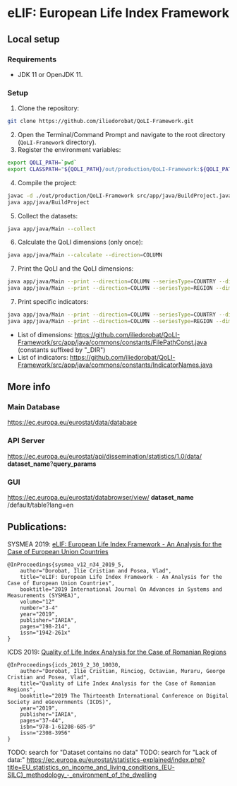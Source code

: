 # eLIF: European Life Index Framework



## Local setup
### Requirements
- JDK 11 or OpenJDK 11.

### Setup
1. Clone the repository:
```bash
git clone https://github.com/iliedorobat/QoLI-Framework.git
```
2. Open the Terminal/Command Prompt and navigate to the root directory (`QoLI-Framework` directory).
3. Register the environment variables:
```bash
export QOLI_PATH=`pwd`
export CLASSPATH="${QOLI_PATH}/out/production/QoLI-Framework:${QOLI_PATH}/lib/poi-5.2.0.jar:${QOLI_PATH}/lib/guava-22.0.jar:${QOLI_PATH}/lib/xmlbeans-5.0.3.jar:${QOLI_PATH}/lib/httpcore-4.4.11.jar:${QOLI_PATH}/lib/poi-ooxml-5.2.0.jar:${QOLI_PATH}/lib/protonpack-1.13.jar:${QOLI_PATH}/lib/guava-stream-1.0.jar:${QOLI_PATH}/lib/httpclient-4.5.9.jar:${QOLI_PATH}/lib/log4j-api-2.17.1.jar:${QOLI_PATH}/lib/commons-io-2.11.0.jar:${QOLI_PATH}/lib/log4j-core-2.17.1.jar:${QOLI_PATH}/lib/assertj-core-3.6.1.jar:${QOLI_PATH}/lib/assertj-json-1.0.0.jar:${QOLI_PATH}/lib/mockito-core-2.2.8.jar:${QOLI_PATH}/lib/commons-logging-1.2.jar:${QOLI_PATH}/lib/commons-math3-3.6.1.jar:${QOLI_PATH}/lib/jackson-core-2.8.11.jar:${QOLI_PATH}/lib/json-stat-java-0.2.2.jar:${QOLI_PATH}/lib/commons-compress-1.21.jar:${QOLI_PATH}/lib/commons-collections4-4.3.jar:${QOLI_PATH}/lib/jackson-databind-2.8.11.1.jar:${QOLI_PATH}/lib/jackson-annotations-2.8.11.jar:${QOLI_PATH}/lib/jackson-datatype-jdk8-2.8.11.jar:${QOLI_PATH}/lib/jackson-datatype-guava-2.8.11.jar:${QOLI_PATH}/lib/jackson-datatype-jsr310-2.8.11.jar"
```
4. Compile the project:
```bash
javac -d ./out/production/QoLI-Framework src/app/java/BuildProject.java
java app/java/BuildProject
```
5. Collect the datasets:
```bash
java app/java/Main --collect
```
6. Calculate the QoLI dimensions (only once):
```bash
java app/java/Main --calculate --direction=COLUMN
```
7. Print the QoLI and the QoLI dimensions:
```bash
java app/java/Main --print --direction=COLUMN --seriesType=COUNTRY --dimension=QOLI
java app/java/Main --print --direction=COLUMN --seriesType=REGION --dimension=QOLI
```
7. Print specific indicators:
```bash
java app/java/Main --print --direction=COLUMN --seriesType=COUNTRY --dimension=EDUCATION --indicator=DIGITAL_SKILLS_RATIO
java app/java/Main --print --direction=COLUMN --seriesType=REGION --dimension=EDUCATION --indicator=DIGITAL_SKILLS_RATIO
```
* List of dimensions: https://github.com/iliedorobat/QoLI-Framework/src/app/java/commons/constants/FilePathConst.java (constants suffixed by "_DIR")
* List of indicators: https://github.com/iliedorobat/QoLI-Framework/src/app/java/commons/constants/IndicatorNames.java



## More info
### Main Database
https://ec.europa.eu/eurostat/data/database

### API Server
https://ec.europa.eu/eurostat/api/dissemination/statistics/1.0/data/ __dataset_name__?__query_params__

### GUI
https://ec.europa.eu/eurostat/databrowser/view/ __dataset_name__ /default/table?lang=en



## Publications:
SYSMEA 2019: [eLIF: European Life Index Framework - An Analysis for the Case of European Union Countries](https://www.thinkmind.org/index.php?view=article&articleid=sysmea_v12_n34_2019_5)
```
@InProceedings{sysmea_v12_n34_2019_5,
    author="Dorobat, Ilie Cristian and Posea, Vlad",
    title="eLIF: European Life Index Framework - An Analysis for the Case of European Union Countries",
    booktitle="2019 International Journal On Advances in Systems and Measurements (SYSMEA)",
    volume="12"
    number="3-4"
    year="2019",
    publisher="IARIA",
    pages="198-214",
    issn="1942-261x"
}
```

ICDS 2019: [Quality of Life Index Analysis for the Case of Romanian Regions](http://www.thinkmind.org/index.php?view=article&articleid=icds_2019_2_30_10030)
```
@InProceedings{icds_2019_2_30_10030,
    author="Dorobat, Ilie Cristian, Rinciog, Octavian, Muraru, George Cristian and Posea, Vlad",
    title="Quality of Life Index Analysis for the Case of Romanian Regions",
    booktitle="2019 The Thirteenth International Conference on Digital Society and eGovernments (ICDS)",
    year="2019",
    publisher="IARIA",
    pages="37-44",
    isbn="978-1-61208-685-9"
    issn="2308-3956"
}
```





TODO: search for "Dataset contains no data"
TODO: search for "Lack of data:"
https://ec.europa.eu/eurostat/statistics-explained/index.php?title=EU_statistics_on_income_and_living_conditions_(EU-SILC)_methodology_-_environment_of_the_dwelling
